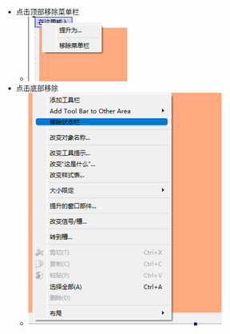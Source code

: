 - 点击顶部移除菜单栏
	- ![2d090feda821c5043289a6258f08ba21.png](../../../../_resources/2d090feda821c5043289a6258f08ba21.png)
- 点击底部移除
	- ![8c099ea3c8f0884af1223cb6e7f12957.png](../../../../_resources/8c099ea3c8f0884af1223cb6e7f12957.png)